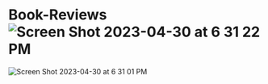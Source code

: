 # Book-Reviews![Screen Shot 2023-04-30 at 6 31 22 PM](https://user-images.githubusercontent.com/126373389/235379364-0165d711-4552-40df-b983-a254ffb5dd77.png)
![Screen Shot 2023-04-30 at 6 31 01 PM](https://user-images.githubusercontent.com/126373389/235379379-84f8938a-1dfc-4fba-bd43-64c16a1336ac.png)
